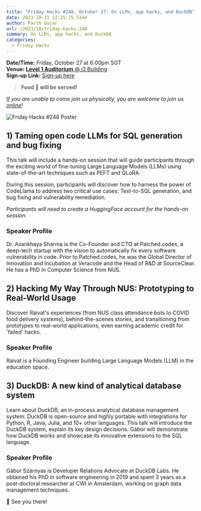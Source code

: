 ```yaml
---
title: "Friday Hacks #248, October 27: On LLMs, app hacks, and DuckDB"
date: 2023-10-21 12:25:15.5144
author: Parth Gujar
url: /2023/10/friday-hacks-248
summary: On LLMs, app hacks, and DuckDB
categories:
  - Friday Hacks
---
```


**Date/Time:** Friday, October 27 at 6:00pm SGT<br />
**Venue:** [**Level 1 Auditorium** @ i3 Building](https://goo.gl/maps/AgrdhjKriqVQU9z56)<br />
**Sign-up Link:** [Sign-up here](https://hckr.cc/links)<br />

> **Food 🍕 will be served!**

_If you are unable to come join us physically, you are welcome to join us [online](https://tr.ee/LQROP4Hwc8)!_

<img src="/img/2023/fh/248.jpg" alt="Friday Hacks #248 Poster" /><br />

## 1) Taming open code LLMs for SQL generation and bug fixing

This talk will include a hands-on session that will guide participants through the exciting world of fine-tuning Large Language Models (LLMs) using state-of-the-art techniques such as PEFT and QLoRA.

During this session, participants will discover how to harness the power of CodeLlama to address two critical use cases: Text-to-SQL generation, and bug fixing and vulnerability remediation.

_Participants will need to create a HuggingFace account for the hands-on session._

### Speaker Profile

Dr. Asankhaya Sharma is the Co-Founder and CTO at Patched.codes, a deep-tech startup with the vision to automatically fix every software vulnerability in code. Prior to Patched.codes, he was the Global Director of Innovation and Incubation at Veracode and the Head of R&D at SourceClear. He has a PhD in Computer Science from NUS.

## 2) Hacking My Way Through NUS: Prototyping to Real-World Usage

Discover Raivat's experiences (from NUS class attendance bots to COVID food delivery systems), behind-the-scenes stories, and transitioning from prototypes to real-world applications, even earning academic credit for 'failed' hacks.

### Speaker Profile

Raivat is a Founding Engineer building Large Language Models (LLM) in the education space.

## 3) DuckDB: A new kind of analytical database system

Learn about DuckDB, an in-process analytical database management system. DuckDB is open-source and highly portable with integrations for Python, R, Java, Julia, and 10+ other languages. This talk will introduce the DuckDB system, explain its key design decisions. Gábor will demonstrate how DuckDB works and showcase its innovative extensions to the SQL language.

### Speaker Profile

Gábor Szárnyas is Developer Relations Advocate at DuckDB Labs. He obtained his PhD in software engineering in 2019 and spent 3 years as a post-doctoral researcher at CWI in Amsterdam, working on graph data management techniques.

👋 See you there!
